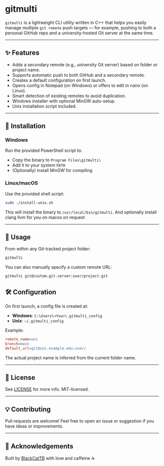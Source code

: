 
# gitmulti

`gitmulti` is a lightweight CLI utility written in C++ that helps you easily manage multiple `git remote` push targets — for example, pushing to both a personal GitHub repo and a university-hosted Git server at the same time.

---

## ✨ Features

- Adds a secondary remote (e.g., university Git server) based on folder or project name.
- Supports automatic push to both GitHub and a secondary remote.
- Creates a default configuration on first launch.
- Opens config in Notepad (on Windows) or offers to edit in nano (on Linux).
- Smart detection of existing remotes to avoid duplication.
- Windows installer with optional MinGW auto-setup.
- Unix installation script included.

---

## 🔧 Installation

### Windows

Run the provided PowerShell script to:

- Copy the binary to `Program Files\gitmulti\`
- Add it to your system `PATH`
- (Optionally) install MinGW for compiling

### Linux/macOS

Use the provided shell script:

```bash
sudo ./install-unix.sh
```

This will install the binary to `/usr/local/bin/gitmulti`.
And optionally install clang llvm for you on macos on request

---

## 🚀 Usage

From within any Git-tracked project folder:

```bash
gitmulti
```

You can also manually specify a custom remote URL:

```bash
gitmulti git@custom.git.server:user/project.git
```


## 🛠 Configuration

On first launch, a config file is created at:

- **Windows**: `C:\Users\<You>\.gitmulti_config`
- **Unix**: `~/.gitmulti_config`

Example:

```ini
remote_name=uni
branch=main
default_url=git@uni.example.edu:user/
```

The actual project name is inferred from the current folder name.

---

## 📝 License

See [LICENSE](LICENSE) for more info. MIT-licensed.

---

## 💡 Contributing

Pull requests are welcome! Feel free to open an issue or suggestion if you have ideas or improvements.

---

## 🙏 Acknowledgements

Built by [BlackCatTB](https://github.com/BlackCatTB) with love and caffeine ☕

